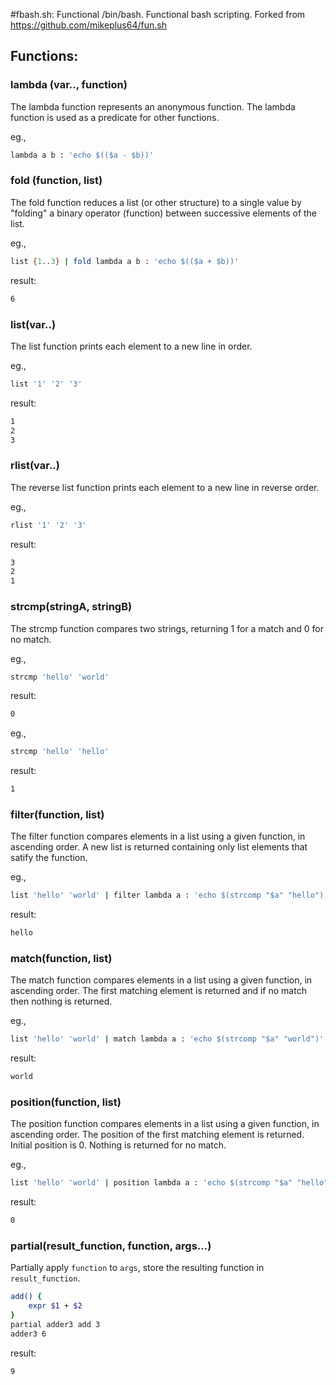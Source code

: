 #fbash.sh: Functional /bin/bash.
Functional bash scripting. Forked from https://github.com/mikeplus64/fun.sh

<h2>Functions:</h2>

<h3>lambda (var.., function)</h3>

The lambda function represents an anonymous function. The lambda function is used as a predicate for other functions.

eg.,

```bash
lambda a b : 'echo $(($a - $b))'
```

<h3>fold (function, list)</h3>

The fold function reduces a list (or other structure) to a single value by "folding" a binary operator (function) between successive elements of the list.

eg.,
```bash
list {1..3} | fold lambda a b : 'echo $(($a + $b))'
```
result:
```bash
6
```

<h3>list(var..)</h3>

The list function prints each element to a new line in order.

eg.,
```bash
list '1' '2' '3'
```
result:
```bash
1
2
3
```

<h3>rlist(var..)</h3>

The reverse list function prints each element to a new line in reverse order.

eg.,
```bash
rlist '1' '2' '3'
```
result:
```bash
3
2
1
```

<h3>strcmp(stringA, stringB)</h3>

The strcmp function compares two strings, returning 1 for a match and 0 for no match.

eg.,
```bash
strcmp 'hello' 'world'
```
result:
```bash
0
```
eg.,
```bash
strcmp 'hello' 'hello'
```
result:
```bash
1
```


<h3>filter(function, list)</h3>

The filter function compares elements in a list using a given function, in ascending order. A new list is returned containing only list elements that satify the function.

eg.,
```bash
list 'hello' 'world' | filter lambda a : 'echo $(strcomp "$a" "hello")'
```
result:
```bash
hello
```

<h3>match(function, list)</h3>

The match function compares elements in a list using a given function, in ascending order. The first matching element is returned and if no match then nothing is returned.

eg.,
```bash
list 'hello' 'world' | match lambda a : 'echo $(strcomp "$a" "world")'
```
result:
```bash
world
```

<h3>position(function, list)</h3>

The position function compares elements in a list using a given function, in ascending order. The position of the first matching element is returned. Initial position is 0. Nothing is returned for no match.

eg.,
```bash
list 'hello' 'world' | position lambda a : 'echo $(strcomp "$a" "hello")'
```
result:
```bash
0
```

<h3>partial(result_function, function, args...)</h3>

Partially apply `function` to `args`, store the resulting function in `result_function`.

```bash
add() {
    expr $1 + $2
}
partial adder3 add 3
adder3 6
```
result:
```bash
9
```